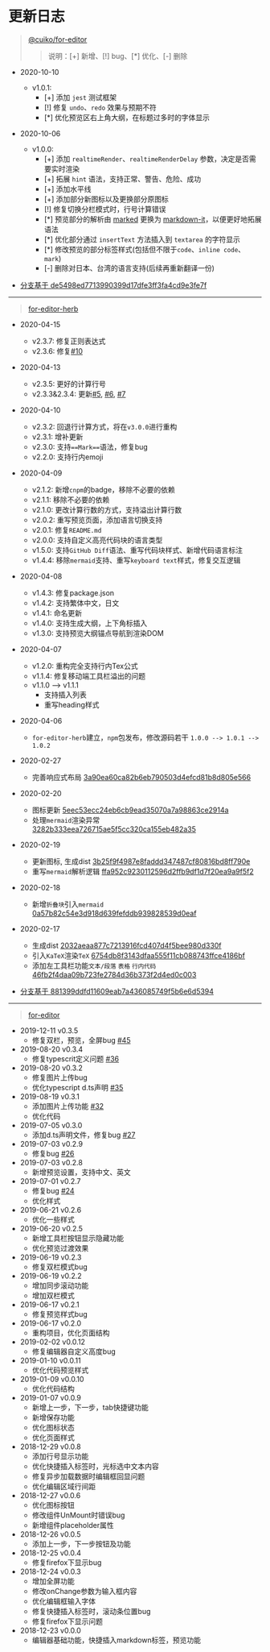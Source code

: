 # 更新日志

> [@cuiko/for-editor](https://github.com/cuiko/for-editor.git)
>> 说明：[+] 新增、[!] bug、[*] 优化、[-] 删除

- 2020-10-10
  - v1.0.1:
    - [+] 添加 `jest` 测试框架
    - [!] 修复 `undo`、`redo` 效果与预期不符
    - [*] 优化预览区右上角大纲，在标题过多时的字体显示
- 2020-10-06
  - v1.0.0:
    - [+] 添加 `realtimeRender`、`realtimeRenderDelay` 参数，决定是否需要实时渲染
    - [+] 拓展 `hint` 语法，支持正常、警告、危险、成功
    - [+] 添加水平线
    - [+] 添加部分新图标以及更换部分原图标
    - [!] 修复切换分栏模式时，行号计算错误
    - [*] 预览部分的解析由 [marked](https://github.com/markedjs/marked) 更换为 [markdown-it](https://github.com/markdown-it/markdown-it)，以便更好地拓展语法
    - [*] 优化部分通过 `insertText` 方法插入到 `textarea` 的字符显示
    - [*] 修改预览的部分标签样式(包括但不限于`code`、`inline code`、`mark`)
    - [-] 删除对日本、台湾的语言支持(后续再重新翻译一份)


- [分支基于 de5498ed7713990399d17dfe3ff3fa4cd9e3fe7f](https://github.com/HerbertHe/for-editor-herb/commit/de5498ed7713990399d17dfe3ff3fa4cd9e3fe7f)

---

> [for-editor-herb](https://github.com/HerbertHe/for-editor-herb)

- 2020-04-15
  - v2.3.7: 修复正则表达式
  - v2.3.6: 修复[#10](https://github.com/HerbertHe/for-editor-herb/issues/10)
- 2020-04-13
  - v2.3.5: 更好的计算行号
  - v2.3.3&2.3.4: 更新[#5](https://github.com/HerbertHe/for-editor-herb/issues/5), [#6](https://github.com/HerbertHe/for-editor-herb/issues/6), [#7](https://github.com/HerbertHe/for-editor-herb/issues/7)
- 2020-04-10
  - v2.3.2: 回退行计算方式，将在`v3.0.0`进行重构
  - v2.3.1: 增补更新
  - v2.3.0: 支持`==Mark==`语法，修复bug
  - v2.2.0: 支持行内emoji
- 2020-04-09
  - v2.1.2: 新增`cnpm`的badge，移除不必要的依赖
  - v2.1.1: 移除不必要的依赖
  - v2.1.0: 更改计算行数的方式，支持溢出计算行数
  - v2.0.2: 重写预览页面，添加语言切换支持
  - v2.0.1: 修复`README.md`
  - v2.0.0: 支持自定义高亮代码块的语言类型
  - v1.5.0: 支持`GitHub Diff`语法、重写代码块样式、新增代码语言标注
  - v1.4.4: 移除`mermaid`支持、重写`keyboard text`样式，修复交互逻辑
- 2020-04-08
  - v1.4.3: 修复package.json
  - v1.4.2: 支持繁体中文，日文
  - v1.4.1: 命名更新
  - v1.4.0: 支持生成大纲，上下角标插入
  - v1.3.0: 支持预览大纲锚点导航到渲染DOM
- 2020-04-07
  - v1.2.0: 重构完全支持行内Tex公式
  - v1.1.4: 修复移动端工具栏溢出的问题
  - v1.1.0 --> v1.1.1
    - 支持插入列表
    - 重写heading样式
- 2020-04-06
  - `for-editor-herb`建立，`npm`包发布，修改源码若干 `1.0.0 --> 1.0.1 --> 1.0.2`
- 2020-02-27
  - 完善响应式布局 [3a90ea60ca82b6eb790503d4efcd81b8d805e566](https://github.com/HerbertHe/for-editor/commit/3a90ea60ca82b6eb790503d4efcd81b8d805e566)
- 2020-02-20
  - 图标更新 [5eec53ecc24eb6cb9ead35070a7a98863ce2914a](https://github.com/HerbertHe/for-editor/commit/5eec53ecc24eb6cb9ead35070a7a98863ce2914a)
  - 处理`mermaid`渲染异常 [3282b333eea726715ae5f5cc320ca155eb482a35](https://github.com/HerbertHe/for-editor/commit/3282b333eea726715ae5f5cc320ca155eb482a35)
- 2020-02-19
  - 更新图标, 生成dist [3b25f9f4987e8faddd347487cf80816bd8ff790e](https://github.com/HerbertHe/for-editor/commit/3b25f9f4987e8faddd347487cf80816bd8ff790e)
  - 重写`mermaid`解析逻辑 [ffa952c9230112596d2ffb9df1d7f20ea9a9f5f2](https://github.com/HerbertHe/for-editor/commit/ffa952c9230112596d2ffb9df1d7f20ea9a9f5f2)
- 2020-02-18
  - 新增`折叠块`引入`mermaid` [0a57b82c54e3d918d639fefddb939828539d0eaf](https://github.com/HerbertHe/for-editor/commit/0a57b82c54e3d918d639fefddb939828539d0eaf)
- 2020-02-17
  - 生成dist [2032aeaa877c7213916fcd407d4f5bee980d330f](https://github.com/HerbertHe/for-editor/commit/2032aeaa877c7213916fcd407d4f5bee980d330f)
  - 引入`KaTeX`渲染`TeX` [6754db8f3143dfaa555f11cb088743ffce4186bf](https://github.com/HerbertHe/for-editor/commit/6754db8f3143dfaa555f11cb088743ffce4186bf)
  - 添加左工具栏功能`文本/段落` `表格` `行内代码` [46fb2f4daa09b723fe2784d36b373f2d4ed0c003](https://github.com/HerbertHe/for-editor/commit/46fb2f4daa09b723fe2784d36b373f2d4ed0c003)

- [分支基于 881399ddfd11609eab7a436085749f5b6e6d5394](https://github.com/HerbertHe/for-editor/commit/881399ddfd11609eab7a436085749f5b6e6d5394)

---

> [for-editor](https://github.com/kkfor/for-editor)

- 2019-12-11 v0.3.5
  - 修复双栏，预览，全屏bug [#45](https://github.com/kkfor/for-editor/pull/45)
- 2019-08-20 v0.3.4
  - 修复typescrit定义问题 [#36](https://github.com/kkfor/for-editor/issues/35)
- 2019-08-20 v0.3.2
  - 修复图片上传bug
  - 优化typescript d.ts声明 [#35](https://github.com/kkfor/for-editor/issues/35)
- 2019-08-19 v0.3.1
  - 添加图片上传功能 [#32](https://github.com/kkfor/for-editor/issues/32)
  - 优化代码
- 2019-07-05 v0.3.0
  - 添加d.ts声明文件，修复bug [#27](https://github.com/kkfor/for-editor/issues/27)
- 2019-07-03 v0.2.9
  - 修复bug [#26](https://github.com/kkfor/for-editor/issues/26)
- 2019-07-03 v0.2.8
  - 新增预览设置，支持中文、英文
- 2019-07-01 v0.2.7
  - 修复bug [#24](https://github.com/kkfor/for-editor/issues/24)
  - 优化样式
- 2019-06-21 v0.2.6
  - 优化一些样式
- 2019-06-20 v0.2.5
  - 新增工具栏按钮显示隐藏功能
  - 优化预览过渡效果
- 2019-06-19 v0.2.3
  - 修复双栏模式bug
- 2019-06-19 v0.2.2
  - 增加同步滚动功能
  - 增加双栏模式
- 2019-06-17 v0.2.1
  - 修复预览样式bug
- 2019-06-17 v0.2.0
  - 重构项目，优化页面结构
- 2019-02-02 v0.0.12
  - 修复编辑器自定义高度bug
- 2019-01-10 v0.0.11
  - 优化代码预览样式
- 2019-01-09 v0.0.10
  - 优化代码结构
- 2019-01-07 v0.0.9
  - 新增上一步，下一步，tab快捷键功能
  - 新增保存功能
  - 优化图标状态
  - 优化页面样式
- 2018-12-29 v0.0.8
  - 添加行号显示功能
  - 优化快捷插入标签时，光标选中文本内容
  - 修复异步加载数据时编辑框回显问题
  - 优化编辑区域行间距
- 2018-12-27 v0.0.6
  - 优化图标按钮
  - 修改组件UnMount时错误bug
  - 新增组件placeholder属性
- 2018-12-26 v0.0.5
  - 添加上一步，下一步按钮及功能
- 2018-12-25 v0.0.4
  - 修复firefox下显示bug
- 2018-12-24 v0.0.3
  - 增加全屏功能
  - 修改onChange参数为输入框内容
  - 优化编辑框输入字体
  - 修复快捷插入标签时，滚动条位置bug
  - 修复firefox下显示问题
- 2018-12-23 v0.0.0
  - 编辑器基础功能，快捷插入markdown标签，预览功能
